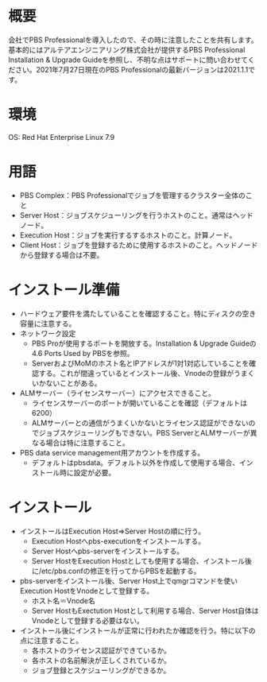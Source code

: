 <!--
title:   RHEL7へPBS Professionalをインストールする際の注意事項
tags:    RHEL,pbs,ジョブスケジューラー
id:      f1c29f85df688b7daf4e
private: false
-->
# 概要

会社でPBS Professionalを導入したので、その時に注意したことを共有します。基本的にはアルテアエンジニアリング株式会社が提供するPBS Professional Installation & Upgrade Guideを参照し、不明な点はサポートに問い合わせてください。2021年7月27日現在のPBS Professionalの最新バージョンは2021.1.1です。

# 環境

OS: Red Hat Enterprise Linux 7.9

# 用語

- PBS Complex：PBS Professionalでジョブを管理するクラスター全体のこと
- Server Host：ジョブスケジューリングを行うホストのこと。通常はヘッドノード。
- Execution Host：ジョブを実行するするホストのこと。計算ノード。
- Client Host：ジョブを登録するために使用するホストのこと。ヘッドノードから登録する場合は不要。

#

# インストール準備

- ハードウェア要件を満たしていることを確認すること。特にディスクの空き容量に注意する。
- ネットワーク設定
    - PBS Proが使用するポートを開放する。Installation & Upgrade Guideの4.6 Ports Used by PBSを参照。
    - ServerおよびMoMのホスト名とIPアドレスが1対1対応していることを確認する。これが間違っているとインストール後、Vnodeの登録がうまくいかないことがある。
- ALMサーバー（ライセンスサーバー）にアクセスできること。
    - ライセンスサーバーのポートが開いていることを確認（デフォルトは6200）
    - ALMサーバーとの通信がうまくいかないとライセンス認証ができないのでジョブスケジューリングもできない。PBS ServerとALMサーバーが異なる場合は特に注意すること。
- PBS data service management用アカウントを作成する。
    - デフォルトはpbsdata。デフォルト以外を作成して使用する場合、インストール時に設定が必要。

# インストール

- インストールはExecution Host⇒Server Hostの順に行う。
    - Execution Hostへpbs-executionをインストールする。
    - Server Hostへpbs-serverをインストールする。
    - Server HostをExecution Hostとしても使用する場合、インストール後に/etc/pbs.confの修正を行ってからPBSを起動する。
- pbs-serverをインストール後、Server Host上でqmgrコマンドを使いExecution HostをVnodeとして登録する。
    - ホスト名＝Vnode名
    - Server HostもExectution Hostとして利用する場合、Server Host自体はVnodeとして登録する必要はない。
- インストール後にインストールが正常に行われたか確認を行う。特に以下の点に注意すること。
    - 各ホストのライセンス認証ができているか。
    - 各ホストの名前解決が正しくされているか。
    - ジョブ登録とスケジューリングができるか。